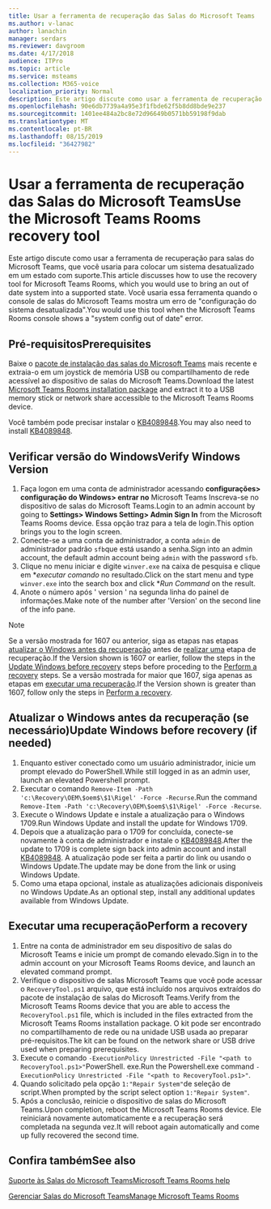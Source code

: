 ```yaml
---
title: Usar a ferramenta de recuperação das Salas do Microsoft Teams
ms.author: v-lanac
author: lanachin
manager: serdars
ms.reviewer: davgroom
ms.date: 4/17/2018
audience: ITPro
ms.topic: article
ms.service: msteams
ms.collection: M365-voice
localization_priority: Normal
description: Este artigo discute como usar a ferramenta de recuperação para salas do Microsoft Teams, que você usaria para colocar um sistema desatualizado em um estado com suporte.
ms.openlocfilehash: 90e6db7739a4a95e3f1fbde62f5b8dd8bde9e237
ms.sourcegitcommit: 1401ee484a2bc8e72d96649b0571bb59198f9dab
ms.translationtype: MT
ms.contentlocale: pt-BR
ms.lasthandoff: 08/15/2019
ms.locfileid: "36427982"
---
```

# <a name="use-the-microsoft-teams-rooms-recovery-tool"></a><span data-ttu-id="81fea-103">Usar a ferramenta de recuperação das Salas do Microsoft Teams</span><span class="sxs-lookup"><span data-stu-id="81fea-103">Use the Microsoft Teams Rooms recovery tool</span></span>
 
<span data-ttu-id="81fea-104">Este artigo discute como usar a ferramenta de recuperação para salas do Microsoft Teams, que você usaria para colocar um sistema desatualizado em um estado com suporte.</span><span class="sxs-lookup"><span data-stu-id="81fea-104">This article discusses how to use the recovery tool for Microsoft Teams Rooms, which you would use to bring an out of date system into a supported state.</span></span> <span data-ttu-id="81fea-105">Você usaria essa ferramenta quando o console de salas do Microsoft Teams mostra um erro de "configuração do sistema desatualizada".</span><span class="sxs-lookup"><span data-stu-id="81fea-105">You would use this tool when the Microsoft Teams Rooms console shows a "system config out of date" error.</span></span>
  

<span data-ttu-id="81fea-106"><a name="Prerequisites"> </a></span><span class="sxs-lookup"><span data-stu-id="81fea-106"></span></span>  
## <a name="prerequisites"></a><span data-ttu-id="81fea-107">Pré-requisitos</span><span class="sxs-lookup"><span data-stu-id="81fea-107">Prerequisites</span></span>

<span data-ttu-id="81fea-108">Baixe o [pacote de instalação das salas do Microsoft Teams](https://go.microsoft.com/fwlink/?linkid=851168) mais recente e extraia-o em um joystick de memória USB ou compartilhamento de rede acessível ao dispositivo de salas do Microsoft Teams.</span><span class="sxs-lookup"><span data-stu-id="81fea-108">Download the latest [Microsoft Teams Rooms installation package](https://go.microsoft.com/fwlink/?linkid=851168) and extract it to a USB memory stick or network share accessible to the Microsoft Teams Rooms device.</span></span>

<span data-ttu-id="81fea-109">Você também pode precisar instalar o [KB4089848](http://download.windowsupdate.com/d/msdownload/update/software/updt/2018/03/windows10.0-kb4089848-x64_db7c5aad31c520c6983a937c3d53170e84372b11.msu).</span><span class="sxs-lookup"><span data-stu-id="81fea-109">You may also need to install [KB4089848](http://download.windowsupdate.com/d/msdownload/update/software/updt/2018/03/windows10.0-kb4089848-x64_db7c5aad31c520c6983a937c3d53170e84372b11.msu).</span></span>

<span data-ttu-id="81fea-110"><a name="Windows-ver"> </a></span><span class="sxs-lookup"><span data-stu-id="81fea-110"></span></span>
## <a name="verify-windows-version"></a><span data-ttu-id="81fea-111">Verificar versão do Windows</span><span class="sxs-lookup"><span data-stu-id="81fea-111">Verify Windows Version</span></span> 

1. <span data-ttu-id="81fea-112">Faça logon em uma conta de administrador acessando **configurações> configuração do Windows> entrar no** Microsoft Teams Inscreva-se no dispositivo de salas do Microsoft Teams.</span><span class="sxs-lookup"><span data-stu-id="81fea-112">Login to an admin account by going to **Settings> Windows Setting> Admin Sign In** from the Microsoft Teams Rooms device.</span></span> <span data-ttu-id="81fea-113">Essa opção traz para a tela de login.</span><span class="sxs-lookup"><span data-stu-id="81fea-113">This option brings you to the login screen.</span></span>
2. <span data-ttu-id="81fea-114">Conecte-se a uma conta de administrador, a conta `admin` de administrador padrão `sfb`que está usando a senha.</span><span class="sxs-lookup"><span data-stu-id="81fea-114">Sign into an admin account, the default admin account being `admin` with the password `sfb`.</span></span>
3. <span data-ttu-id="81fea-115">Clique no menu iniciar e digite `winver.exe` na caixa de pesquisa e clique em \**executar comando* no resultado.</span><span class="sxs-lookup"><span data-stu-id="81fea-115">Click on the start menu and type `winver.exe` into the search box and click \**Run Command* on the result.</span></span>
4. <span data-ttu-id="81fea-116">Anote o número após ' version ' na segunda linha do painel de informações.</span><span class="sxs-lookup"><span data-stu-id="81fea-116">Make note of the number after 'Version' on the second line of the info pane.</span></span>

>[!NOTE]
><span data-ttu-id="81fea-117">Se a versão mostrada for 1607 ou anterior, siga as etapas nas etapas <a href="#Windows-up">atualizar o Windows antes da recuperação</a> antes de <a href="#Perform">realizar uma</a> etapa de recuperação.</span><span class="sxs-lookup"><span data-stu-id="81fea-117">If the Version shown is 1607 or earlier, follow the steps in the <a href="#Windows-up">Update Windows before recovery</a> steps before proceding to the <a href="#Perform">Perform a recovery</a> steps.</span></span> <span data-ttu-id="81fea-118">Se a versão mostrada for maior que 1607, siga apenas as etapas em <a href="#Perform">executar uma recuperação</a>.</span><span class="sxs-lookup"><span data-stu-id="81fea-118">If the Version shown is greater than 1607, follow only the steps in <a href="#Perform">Perform a recovery</a>.</span></span>

<span data-ttu-id="81fea-119"><a name="Windows-up"> </a></span><span class="sxs-lookup"><span data-stu-id="81fea-119"></span></span>
## <a name="update-windows-before-recovery-if-needed"></a><span data-ttu-id="81fea-120">Atualizar o Windows antes da recuperação (se necessário)</span><span class="sxs-lookup"><span data-stu-id="81fea-120">Update Windows before recovery (if needed)</span></span>

1. <span data-ttu-id="81fea-121">Enquanto estiver conectado como um usuário administrador, inicie um prompt elevado do PowerShell.</span><span class="sxs-lookup"><span data-stu-id="81fea-121">While still logged in as an admin user, launch an elevated Powershell prompt.</span></span>
2. <span data-ttu-id="81fea-122">Executar o comando `Remove-Item -Path 'c:\Recovery\OEM\$oem$\$1\Rigel' -Force -Recurse`.</span><span class="sxs-lookup"><span data-stu-id="81fea-122">Run the command `Remove-Item -Path 'c:\Recovery\OEM\$oem$\$1\Rigel' -Force -Recurse`.</span></span>
3. <span data-ttu-id="81fea-123">Execute o Windows Update e instale a atualização para o Windows 1709.</span><span class="sxs-lookup"><span data-stu-id="81fea-123">Run Windows Update and install the update for Windows 1709.</span></span>
4. <span data-ttu-id="81fea-124">Depois que a atualização para o 1709 for concluída, conecte-se novamente à conta de administrador e instale o [KB4089848](http://download.windowsupdate.com/d/msdownload/update/software/updt/2018/03/windows10.0-kb4089848-x64_db7c5aad31c520c6983a937c3d53170e84372b11.msu).</span><span class="sxs-lookup"><span data-stu-id="81fea-124">After the update to 1709 is complete sign back into admin account and install [KB4089848](http://download.windowsupdate.com/d/msdownload/update/software/updt/2018/03/windows10.0-kb4089848-x64_db7c5aad31c520c6983a937c3d53170e84372b11.msu).</span></span> <span data-ttu-id="81fea-125">A atualização pode ser feita a partir do link ou usando o Windows Update.</span><span class="sxs-lookup"><span data-stu-id="81fea-125">The update may be done from the link or using Windows Update.</span></span>
5. <span data-ttu-id="81fea-126">Como uma etapa opcional, instale as atualizações adicionais disponíveis no Windows Update.</span><span class="sxs-lookup"><span data-stu-id="81fea-126">As an optional step, install any additional updates available from Windows Update.</span></span>

<span data-ttu-id="81fea-127"><a name="Perform"> </a></span><span class="sxs-lookup"><span data-stu-id="81fea-127"></span></span>
## <a name="perform-a-recovery"></a><span data-ttu-id="81fea-128">Executar uma recuperação</span><span class="sxs-lookup"><span data-stu-id="81fea-128">Perform a recovery</span></span>

1. <span data-ttu-id="81fea-129">Entre na conta de administrador em seu dispositivo de salas do Microsoft Teams e inicie um prompt de comando elevado.</span><span class="sxs-lookup"><span data-stu-id="81fea-129">Sign in to the admin account on your Microsoft Teams Rooms device, and launch an elevated command prompt.</span></span>
2. <span data-ttu-id="81fea-130">Verifique o dispositivo de salas Microsoft Teams que você pode acessar o `RecoveryTool.ps1` arquivo, que está incluído nos arquivos extraídos do pacote de instalação de salas do Microsoft Teams.</span><span class="sxs-lookup"><span data-stu-id="81fea-130">Verify from the Microsoft Teams Rooms device that you are able to access the `RecoveryTool.ps1` file, which is included in the files extracted from the Microsoft Teams Rooms installation package.</span></span> <span data-ttu-id="81fea-131">O kit pode ser encontrado no compartilhamento de rede ou na unidade USB usada ao preparar pré-requisitos.</span><span class="sxs-lookup"><span data-stu-id="81fea-131">The kit can be found on the network share or USB drive used when preparing prerequisites.</span></span>
3. <span data-ttu-id="81fea-132">Execute o comando `-ExecutionPolicy Unrestricted -File "<path to RecoveryTool.ps1>"`PowerShell. exe.</span><span class="sxs-lookup"><span data-stu-id="81fea-132">Run the Powershell.exe command `-ExecutionPolicy Unrestricted -File "<path to RecoveryTool.ps1>"`.</span></span>
4. <span data-ttu-id="81fea-133">Quando solicitado pela opção `1:"Repair System"`de seleção de script.</span><span class="sxs-lookup"><span data-stu-id="81fea-133">When prompted by the script select option `1:"Repair System"`.</span></span>
5. <span data-ttu-id="81fea-134">Após a conclusão, reinicie o dispositivo de salas do Microsoft Teams.</span><span class="sxs-lookup"><span data-stu-id="81fea-134">Upon completion, reboot the Microsoft Teams Rooms device.</span></span> <span data-ttu-id="81fea-135">Ele reiniciará novamente automaticamente e a recuperação será completada na segunda vez.</span><span class="sxs-lookup"><span data-stu-id="81fea-135">It will reboot again automatically and come up fully recovered the second time.</span></span>



<span data-ttu-id="81fea-136"><a name="See"> </a></span><span class="sxs-lookup"><span data-stu-id="81fea-136"></span></span>  
## <a name="see-also"></a><span data-ttu-id="81fea-137">Confira também</span><span class="sxs-lookup"><span data-stu-id="81fea-137">See also</span></span>
 
[<span data-ttu-id="81fea-138">Suporte às Salas do Microsoft Teams</span><span class="sxs-lookup"><span data-stu-id="81fea-138">Microsoft Teams Rooms help</span></span>](https://support.office.com/en-us/article/Skype-Room-Systems-version-2-help-e667f40e-5aab-40c1-bd68-611fe0002ba2)

[<span data-ttu-id="81fea-139">Gerenciar Salas do Microsoft Teams</span><span class="sxs-lookup"><span data-stu-id="81fea-139">Manage Microsoft Teams Rooms</span></span>](skype-room-systems-v2.md)
